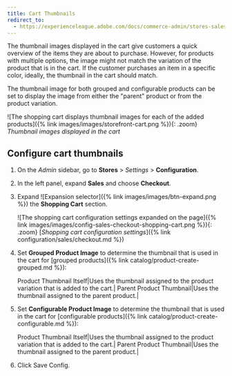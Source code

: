 ```yaml
---
title: Cart Thumbnails
redirect_to:
  - https://experienceleague.adobe.com/docs/commerce-admin/stores-sales/point-of-purchase/cart/cart-configuration.html#cart-thumbnails
---
```


The thumbnail images displayed in the cart give customers a quick overview of the items they are about to purchase. However, for products with multiple options, the image might not match the variation of the product that is in the cart. If the customer purchases an item in a specific color, ideally, the thumbnail in the cart should match.

The thumbnail image for both grouped and configurable products can be set to display the image from either the "parent" product or from the product variation.

![The shopping cart displays thumbnail images for each of the added products]({% link images/images/storefront-cart.png %}){: .zoom}
_Thumbnail images displayed in the cart_

## Configure cart thumbnails

1. On the _Admin_ sidebar, go to **Stores** > _Settings_ > **Configuration**.

1. In the left panel, expand **Sales** and choose **Checkout**.

1. Expand ![Expansion selector]({% link images/images/btn-expand.png %}) the **Shopping Cart** section.

   ![The shopping cart configuration settings expanded on the page]({% link images/images/config-sales-checkout-shopping-cart.png %}){: .zoom}
   [_Shopping cart configuration settings_]({% link configuration/sales/checkout.md %})

1. Set **Grouped Product Image** to determine the thumbnail that is used in the cart for [grouped products]({% link catalog/product-create-grouped.md %}):

   Product Thumbnail Itself|Uses the thumbnail assigned to the product variation that is added to the cart.|
   Parent Product Thumbnail|Uses the thumbnail assigned to the parent product.|

1. Set **Configurable Product Image** to determine the thumbnail that is used in the cart for [configurable products]({% link catalog/product-create-configurable.md %}):

   Product Thumbnail Itself|Uses the thumbnail assigned to the product variation that is added to the cart.|
   Parent Product Thumbnail|Uses the thumbnail assigned to the parent product.|

1. Click <span class="btn">Save Config</span>.

